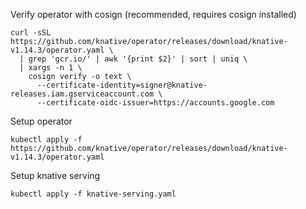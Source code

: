 Verify operator with cosign (recommended, requires cosign installed)
```shell
curl -sSL https://github.com/knative/operator/releases/download/knative-v1.14.3/operator.yaml \
  | grep 'gcr.io/' | awk '{print $2}' | sort | uniq \
  | xargs -n 1 \
    cosign verify -o text \
      --certificate-identity=signer@knative-releases.iam.gserviceaccount.com \
      --certificate-oidc-issuer=https://accounts.google.com
```

Setup operator
```shell
kubectl apply -f https://github.com/knative/operator/releases/download/knative-v1.14.3/operator.yaml
```

Setup knative serving
```shell
kubectl apply -f knative-serving.yaml
```